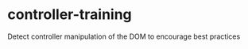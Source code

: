 controller-training
===================

Detect controller manipulation of the DOM to encourage best practices
